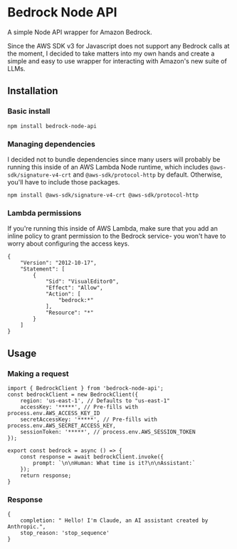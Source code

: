 # Bedrock Node API

A simple Node API wrapper for Amazon Bedrock.

Since the AWS SDK v3 for Javascript does not support any Bedrock calls at the moment, I decided to take matters into my own hands and create a simple and easy to use wrapper for interacting with Amazon's new suite of LLMs.

## Installation

### Basic install

```
npm install bedrock-node-api
```

### Managing dependencies

I decided not to bundle dependencies since many users will probably be running this inside of an AWS Lambda Node runtime, which includes `@aws-sdk/signature-v4-crt` and `@aws-sdk/protocol-http` by default. Otherwise, you'll have to include those packages.

```
npm install @aws-sdk/signature-v4-crt @aws-sdk/protocol-http
```

### Lambda permissions

If you're running this inside of AWS Lambda, make sure that you add an inline policy to grant permission to the Bedrock service- you won't have to worry about configuring the access keys.

```
{
    "Version": "2012-10-17",
    "Statement": [
        {
            "Sid": "VisualEditor0",
            "Effect": "Allow",
            "Action": [
                "bedrock:*"
            ],
            "Resource": "*"
        }
    ]
}
```

## Usage

### Making a request

```
import { BedrockClient } from 'bedrock-node-api';
const bedrockClient = new BedrockClient({
    region: 'us-east-1', // Defaults to "us-east-1"
    accessKey: '*****', // Pre-fills with process.env.AWS_ACCESS_KEY_ID
    secretAccessKey: '*****', // Pre-fills with process.env.AWS_SECRET_ACCESS_KEY,
    sessionToken: '*****', // process.env.AWS_SESSION_TOKEN
});

export const bedrock = async () => {
    const response = await bedrockClient.invoke({
        prompt: `\n\nHuman: What time is it?\n\nAssistant:`
    });
    return response;
}
```

### Response

```
{
    completion: " Hello! I'm Claude, an AI assistant created by Anthropic.",
    stop_reason: 'stop_sequence'
}
```
